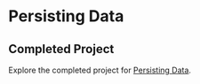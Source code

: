 # Persisting Data

## Completed Project

Explore the completed project for [Persisting Data](https://developer.apple.com/tutorials/app-dev-training/persisting-data).